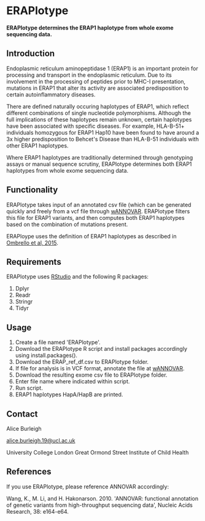 # ERAPlotype

**ERAPlotype determines the ERAP1 haplotype from whole exome sequencing data.**

## Introduction

Endoplasmic reticulum aminopeptidase 1 (ERAP1) is an important protein for processing and transport in the endoplasmic reticulum. Due to its involvement in the processing of peptides prior to MHC-I presentation, mutations in ERAP1 that alter its activity are associated predisposition to certain autoinflammatory diseases. 

There are defined naturally occuring haplotypes of ERAP1, which reflect different combinations of single nucleotide polymorphisms. Although the full implications of these haplotypes remain unknown, certain haplotypes have been associated with specific diseases. For example, HLA-B-51+ individuals homozygous for ERAP1 Hap10 have been found to have around a 3x higher predisposition to Behcet's Disease than HLA-B-51 individuals with other ERAP1 haplotypes.

Where ERAP1 haplotypes are traditionally determined through genotyping assays or manual sequence scrutiny, ERAPlotype determines both ERAP1 haplotypes from whole exome sequencing data. 

## Functionality

ERAPlotype takes input of an annotated csv file (which can be generated quickly and freely from a vcf file through [wANNOVAR](http://wannovar.wglab.org). ERAPlotype filters this file for ERAP1 variants, and then computes both ERAP1 haplotypes based on the combination of mutations present.

ERAPloype uses the definition of ERAP1 haplotypes as described in [Ombrello et al, 2015](https://www.ncbi.nlm.nih.gov/pmc/articles/PMC4565054/).

## Requirements 

ERAPlotype uses [RStudio](https://www.rstudio.com/products/rstudio/) and the following R packages:
1.	Dplyr
2.	Readr
3.	Stringr
4.	Tidyr

## Usage

1. Create a file named 'ERAPlotype'.
2. Download the ERAPlotype R script and install packages accordingly using install.packages(). 
3. Download the ERAP_ref_df.csv to ERAPlotype folder.
4. If file for analysis is in VCF format, annotate the file at [wANNOVAR](http://wannovar.wglab.org). 
5. Download the resulting exome csv file to ERAPlotype folder.
6. Enter file name where indicated within script. 
7. Run script. 
8. ERAP1 haplotypes HapA/HapB are printed.   

## Contact 

Alice Burleigh

alice.burleigh.19@ucl.ac.uk

University College London Great Ormond Street Institute of Child Health

## References 

If you use ERAPlotype, please reference ANNOVAR accordingly:

Wang, K., M. Li, and H. Hakonarson. 2010. 'ANNOVAR: functional annotation of genetic variants from high-throughput sequencing data', Nucleic Acids Research, 38: e164-e64.








